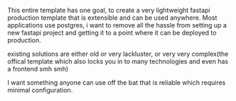This entire template has one goal, to create a very lightweight fastapi production template that is extensible and can be used anywhere. Most applications use postgres, i want to remove all the hassle from setting up a new fastapi project and getting it to a point where it can be deployed to production.

existing solutions are either old or very lackluster, or very very complex(the offical template which also locks you in to many technologies and even has a frontend smh smh)

I want something anyone can use off the bat that is reliable which requires minimal configuration. 